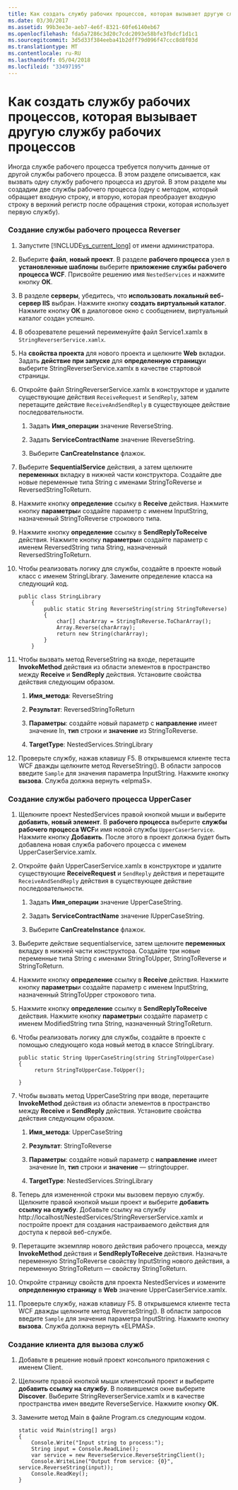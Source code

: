 ```yaml
---
title: Как создать службу рабочих процессов, которая вызывает другую службу рабочих процессов
ms.date: 03/30/2017
ms.assetid: 99b3ee3e-aeb7-4e6f-8321-60fe6140eb67
ms.openlocfilehash: fda5a7286c3d20c7cdc2093e58bfe3fbdcf1d1c1
ms.sourcegitcommit: 3d5d33f384eeba41b2dff79d096f47ccc8d8f03d
ms.translationtype: MT
ms.contentlocale: ru-RU
ms.lasthandoff: 05/04/2018
ms.locfileid: "33497195"
---
```

# <a name="how-to-create-a-workflow-service-that-calls-another-workflow-service"></a>Как создать службу рабочих процессов, которая вызывает другую службу рабочих процессов
Иногда службе рабочего процесса требуется получить данные от другой службы рабочего процесса.  В этом разделе описывается, как вызвать одну службу рабочего процесса из другой. В этом разделе мы создадим две службы рабочего процесса (одну с методом, который обращает входную строку, и вторую, которая преобразует входную строку в верхний регистр после обращения строки, которая использует первую службу).  
  
### <a name="to-create-the-reverser-workflow-service"></a>Создание службы рабочего процесса Reverser  
  
1.  Запустите [!INCLUDE[vs_current_long](../../../../includes/vs-current-long-md.md)] от имени администратора.  
  
2.  Выберите **файл**, **новый проект**. В разделе **рабочего процесса** узел в **установленные шаблоны** выберите **приложение службы рабочего процесса WCF**. Присвойте решению имя `NestedServices` и нажмите кнопку **ОК**.  
  
3.  В разделе **серверы**, убедитесь, что **использовать локальный веб-сервер IIS** выбран. Нажмите кнопку **создать виртуальный каталог**. Нажмите кнопку **ОК** в диалоговое окно с сообщением, виртуальный каталог создан успешно.  
  
4.  В обозревателе решений переименуйте файл Service1.xamlx в `StringReverserService.xamlx`.  
  
5.  На **свойства проекта** для нового проекта и щелкните **Web** вкладки. Задать **действие при запуске** для **определенную страницу**и выберите StringReverserService.xamlx в качестве стартовой страницы.  
  
6.  Откройте файл StringReverserService.xamlx в конструкторе и удалите существующие действия `ReceiveRequest` и `SendReply`, затем перетащите действие `ReceiveAndSendReply` в существующее действие последовательности.  
  
    1.  Задать **Имя_операции** значение ReverseString.  
  
    2.  Задать **ServiceContractName** значение IReverseString.  
  
    3.  Выберите **CanCreateInstance** флажок.  
  
7.  Выберите **SequentialService** действия, а затем щелкните **переменных** вкладку в нижней части конструктора. Создайте две новые переменные типа String с именами StringToReverse и ReversedStringToReturn.  
  
8.  Нажмите кнопку **определение** ссылку в **Receive** действия. Нажмите кнопку **параметры**и создайте параметр с именем InputString, назначенный StringToReverse строкового типа.  
  
9. Нажмите кнопку **определение** ссылку в **SendReplyToReceive** действия. Нажмите кнопку **параметры**и создайте параметр с именем ReversedString типа String, назначенный ReversedStringToReturn.  
  
10. Чтобы реализовать логику для службы, создайте в проекте новый класс с именем StringLibrary.  Замените определение класса на следующий код.  
  
    ```  
    public class StringLibrary  
        {  
            public static String ReverseString(string StringToReverse)  
            {  
                char[] charArray = StringToReverse.ToCharArray();  
                Array.Reverse(charArray);  
                return new String(charArray);  
            }  
        }  
    ```  
  
11. Чтобы вызвать метод ReverseString на входе, перетащите **InvokeMethod** действия из области элементов в пространство между **Receive** и **SendReply** действия. Установите свойства действия следующим образом.  
  
    1.  **Имя_метода**: ReverseString  
  
    2.  **Результат**: ReversedStringToReturn  
  
    3.  **Параметры**: создайте новый параметр с **направление** имеет значение In, **тип** строки и **значение** из StringToReverse.  
  
    4.  **TargetType**: NestedServices.StringLibrary  
  
12. Проверьте службу, нажав клавишу F5. В открывшемся клиенте теста WCF дважды щелкните метод ReverseString(). В области запросов введите `Sample` для значения параметра InputString. Нажмите кнопку **вызова**. Служба должна вернуть «elpmaS».  
  
### <a name="to-create-the-uppercaser-workflow-service"></a>Создание службы рабочего процесса UpperCaser  
  
1.  Щелкните проект NestedServices правой кнопкой мыши и выберите **добавить**, **новый элемент**. В **рабочего процесса** выберите **службы рабочего процесса WCF**и имя новой службы `UpperCaserService`. Нажмите кнопку **Добавить**. После этого в проект должна будет быть добавлена новая служба рабочего процесса с именем UpperCaserService.xamlx.  
  
2.  Откройте файл UpperCaserService.xamlx в конструкторе и удалите существующие **ReceiveRequest** и `SendReply` действия и перетащите `ReceiveAndSendReply` действия в существующее действие последовательности.  
  
    1.  Задать **Имя_операции** значение UpperCaseString.  
  
    2.  Задать **ServiceContractName** значение IUpperCaseString.  
  
    3.  Выберите **CanCreateInstance** флажок.  
  
3.  Выберите действие sequentialservice, затем щелкните **переменных** вкладку в нижней части конструктора. Создайте три новые переменные типа String с именами StringToUpper, StringToReverse и StringToReturn.  
  
4.  Нажмите кнопку **определение** ссылку в **Receive** действия. Нажмите кнопку **параметры**и создайте параметр с именем InputString, назначенный StringToUpper строкового типа.  
  
5.  Нажмите кнопку **определение** ссылку в **SendReplyToReceive** действия. Нажмите кнопку **параметры**и создайте параметр с именем ModifiedString типа String, назначенный StringToReturn.  
  
6.  Чтобы реализовать логику для службы, создайте в проекте с помощью следующего кода новый метод в классе StringLibrary.  
  
    ```  
    public static String UpperCaseString(string StringToUpperCase)  
    {  
         return StringToUpperCase.ToUpper();  
  
    }  
    ```  
  
7.  Чтобы вызвать метод UpperCaseString при вводе, перетащите **InvokeMethod** действия из области элементов в пространство между **Receive** и **SendReply** действия. Установите свойства действия следующим образом.  
  
    1.  **Имя_метода**: UpperCaseString  
  
    2.  **Результат**: StringToReverse  
  
    3.  **Параметры**: создайте новый параметр с **направление** имеет значение In, **тип** строки и **значение** ― stringtoupper.  
  
    4.  **TargetType**: NestedServices.StringLibrary  
  
8.  Теперь для измененной строки мы вызовем первую службу. Щелкните правой кнопкой мыши проект и выберите **добавить ссылку на службу**. Добавьте ссылку на службу http://localhost/NestedServices/StringReverserService.xamlx и постройте проект для создания настраиваемого действия для доступа к первой веб-службе.  
  
9. Перетащите экземпляр нового действия рабочего процесса, между **InvokeMethod** действия и **SendReplyToReceive** действия. Назначьте переменную StringToReverse свойству InputString нового действия, а переменную StringToReturn ― свойству StringToReturn.  
  
10. Откройте страницу свойств для проекта NestedServices и измените **определенную страницу** в **Web** значение UpperCaserService.xamlx.  
  
11. Проверьте службу, нажав клавишу F5. В открывшемся клиенте теста WCF дважды щелкните метод ReverseString(). В области запросов введите `Sample` для значения параметра InputString. Нажмите кнопку **вызова**. Служба должна вернуть «ELPMAS».  
  
### <a name="to-create-a-client-to-call-the-services"></a>Создание клиента для вызова служб  
  
1.  Добавьте в решение новый проект консольного приложения с именем Client.  
  
2.  Щелкните правой кнопкой мыши клиентский проект и выберите **добавить ссылку на службу**. В появившемся окне выберите **Discover**. Выберите StringReverserService.xamlx и в качестве пространства имен введите ReverseService.  Нажмите кнопку **ОК**.  
  
3.  Замените метод Main в файле Program.cs следующим кодом.  
  
    ```  
    static void Main(string[] args)  
    {  
        Console.Write("Input string to process:");  
        String input = Console.ReadLine();  
        var service = new ReverseService.ReverseStringClient();  
        Console.WriteLine("Output from service: {0}", service.ReverseString(input));  
        Console.ReadKey();  
    }  
    ```

